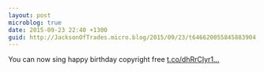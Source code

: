 ```yaml
---
layout: post
microblog: true
date: 2015-09-23 22:40 +1300
guid: http://JacksonOfTrades.micro.blog/2015/09/23/t646620055845883904.html
---
```

You can now sing happy birthday copyright free [t.co/dhRrCIyr1...](http://t.co/dhRrCIyr1Z)
